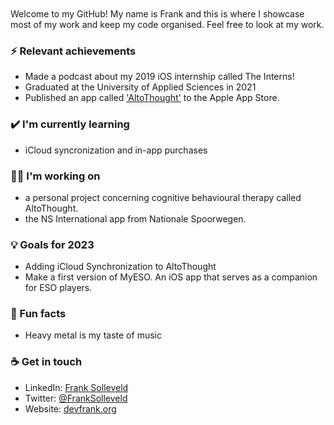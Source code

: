<br>
<br>
Welcome to my GitHub! My name is Frank and this is where I showcase most of my work and keep my code organised. Feel free to look at my work.

### ⚡ Relevant achievements
- Made a podcast about my 2019 iOS internship called The Interns!
- Graduated at the University of Applied Sciences in 2021 
- Published an app called ['AltoThought'](https://apps.apple.com/nl/app/altothought/id1620703133?l=en) to the Apple App Store.


### ✔️ I'm currently learning
- iCloud syncronization and in-app purchases

### 👩‍💻 I'm working on
- a personal project concerning cognitive behavioural therapy called AltoThought.
- the NS International app from Nationale Spoorwegen.

### 💡 Goals for 2023
- Adding iCloud Synchronization to AltoThought
- Make a first version of MyESO. An iOS app that serves as a companion for ESO players.

### 🌴 Fun facts
- Heavy metal is my taste of music

### ☕ Get in touch
- LinkedIn: <a href = "https://www.linkedin.com/in/frank-solleveld-11017b138">Frank Solleveld</a>
- Twitter: <a href = "https://twitter.com/FrankSolleveld">@FrankSolleveld</a>
- Website: <a href = "https://devfrank.org">devfrank.org</a>
<br>
<br>
